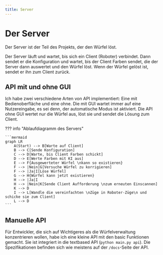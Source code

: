 ```yaml
---
title: Server
---
```


# Der Server

Der Server ist der Teil des Projekts, der den Würfel löst.

Der Server läuft und wartet, bis sich ein Client (Roboter) verbindet. Dann sendet er die Konfiguration und wartet, bis
der Client Farben sendet, die der Server dann auswertet und den Würfel löst. Wenn der Würfel gelöst ist, sendet er ihn
zum Client zurück.

## API mit und ohne GUI

Ich habe zwei verschiedene Arten von API implementiert: Eine mit Bedienoberfläche und eine ohne. Die mit GUI wartet 
immer auf eine Nutzereingabe, es sei denn, der automatische Modus ist aktiviert. Die API ohne GUI wertet nur die Würfel
aus, löst sie und sendet die Lösung zum Client.

??? info "Ablaufdiagramm des Servers"

    ```mermaid
    graph LR
        A(Start) --> B[Warte auf Client]
        B --> C[Sende Konfiguration]
        C --> D[Warte, bis Client Farben schickt]
        D --> E[Werte Farben mit KI aus]
        E --> F{Ausgewerteter Würfel \nkann so existieren}
        F --> |Nein|G[Versuche Würfel zu korrigieren]
        F --> |Ja|I[Löse Würfel]
        G --> H{Würfel kann jetzt existieren}
        H --> |Ja|I
        H --> |Nein|K[Sende Client Aufforderung \nzum erneuten Einscannen]
        K --> D
        I --> L[Wandle die vereinfachten \nZüge in Roboter-Züge\n und schicke sie zum Client]
        L --> D
    ```

## Manuelle API

Für Entwickler, die sich auf Wichtigeres als die Würfelverwaltung konzentrieren wollen, habe ich eine kleine API mit den
basic Funktionen gemacht. Sie ist integriert in die textbased API (`python main.py api`). Die Spezifikationen befinden 
sich wie meistens auf der `/docs`-Seite der API.
